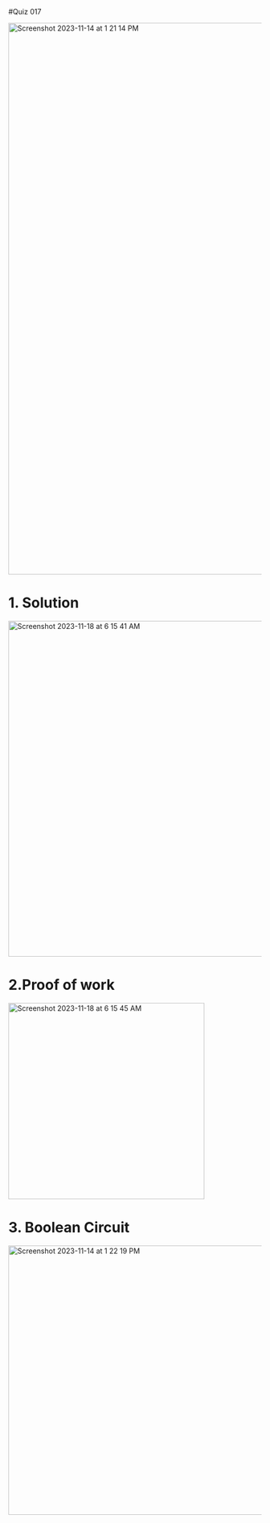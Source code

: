 #Quiz 017

<img width="1096" alt="Screenshot 2023-11-14 at 1 21 14 PM" src="https://github.com/K-Schriber/Unit-2-Comp-Sci/assets/142757998/8be15095-5c16-4d3d-9b72-1cb5c29914e3">


# 1. Solution
<img width="667" alt="Screenshot 2023-11-18 at 6 15 41 AM" src="https://github.com/K-Schriber/Unit-2-Comp-Sci/assets/142757998/e84456ed-43ab-4234-8b45-e466090bd007">


# 2.Proof of work

<img width="390" alt="Screenshot 2023-11-18 at 6 15 45 AM" src="https://github.com/K-Schriber/Unit-2-Comp-Sci/assets/142757998/7c054ebd-c10a-4f22-bd5f-4ff9fdcae17d">

# 3. Boolean Circuit 

<img width="535" alt="Screenshot 2023-11-14 at 1 22 19 PM" src="https://github.com/K-Schriber/Unit-2-Comp-Sci/assets/142757998/4a3b1ebf-82e3-43a1-aa66-d29ccdc2810a">
